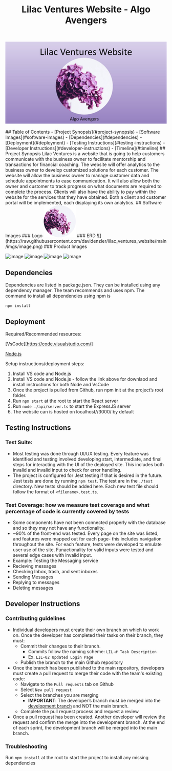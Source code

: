 <h1 align="center"> Lilac Ventures Website - Algo Avengers</h1> <br>
<p align="center">
  <a href="./imgs/ReadMeTop.jpg">
    <img alt="Logo of Lilac Ventures" title="Lilac Venture Website" src="./imgs/ReadMeTop.jpg">
  </a>
</p>
## Table of Contents
- [Project Synopsis](#project-synopsis)
- [Software Images](#software-images)
- [Dependencies](#dependencies)
- [Deployment](#deployment)
- [Testing Instructions](#testing-instructions)
- [Developer Instructions](#developer-instructions)
- [Timeline](#timeline)
## Project Synopsis
  Lilac Ventures is a website that is going to help customers communicate with the business owner to facilitate mentorship and transactions for financial coaching. The website will offer analytics to the business owner to develop customized solutions for each customer. The website will allow the business owner to manage customer data and schedule appointments to ease communication. It will also allow both the owner and customer to track progress on what documents are required to complete the process. Clients will also have the ability to pay within the website for the services that they have obtained. Both a client and customer portal will be implemented, each displaying its own analytics.  
## Software Images
### Logo
<img alt="Logo of Lilac Ventures" title="Lilac Venture Website Logo" src="./imgs/logo.png" width="100" height="100"/>
### ERD
![](https://raw.githubusercontent.com/davidenzler/lilac_ventures_website/main/imgs/image.png)
### Product Images


![image](https://github.com/davidenzler/lilac_ventures_website/assets/73456941/df677072-8779-4589-bf69-7c055a8a0e66)
![image](https://github.com/davidenzler/lilac_ventures_website/assets/73456941/01c94154-cce7-4227-941a-d5a8efa4495b)
![image](https://github.com/davidenzler/lilac_ventures_website/assets/73456941/a9ef670a-fb5e-4fe3-8e03-f6406fd74572)
![image](https://github.com/davidenzler/lilac_ventures_website/assets/73456941/bcbb22a6-109c-48cd-9b4b-08cfb5094b07)


## Dependencies
Dependencies are listed in package.json. They can be installed using any dependency manager. The team recommends and uses npm. The command to install all
dependencies using npm is
```
npm install
```
## Deployment

Required/Recommended resources:

[VsCode][https://code.visualstudio.com/] 

[Node.js](https://nodejs.org/en/download)

Setup instructions/deployment steps:
1. Install VS code and Node.js
1. Install VS code and Node.js - follow the link above for downlaod and install instructions for both Node and VsCode
2. Once the project is pulled from Github, run npm init at the project’s root folder.
3. Run ```npm start``` at the root to start the React server
4. Run ```node ./api/server.ts``` to start the ExpressJS server
5. The website can is hosted on localhost//3000/ by default

## Testing Instructions
### Test Suite: 
* Most testing was done through UI/UX testing. Every feature was identified and testing involved developing start, intermediate, and final steps for interacting with the UI of the deployed site. This includes both invalid and invalid input to check for error handling.
* The project is configured for Jest testing if that is desired in the future. Jest tests are done by running ```npm test```. The test are in the `./test` directory. New tests should be added here. Each new test file should follow the format of `<filename>.test.ts`.
  
### Test Coverage: how we measure test coverage and what percentage of code is currently covered by tests
* Some components have not been connected properly with the database and so they may not have any functionality. 
* ~90% of the front-end was tested. Every page on the site was listed, and features were mapped out for each page- this includes navigation throughout the site. For each feature, tests were developed to emulate user use of the site. Funactionality for valid inputs were tested and several edge cases with invalid input.
* Example: Testing the Messaging service
*   Recieving messages
*   Checking Inbox, trash, and sent inboxes
*   Sending Messages
*   Replying to messages
*   Deleting messages

## Developer Instructions

### Contributing guidelines 
* Individual developers must create their own branch on which to work on. Once the developer has completed their tasks on their branch, they must:
  * Commit their changes to their branch.
    * Commits follow the naming scheme: ``` LIL-# Task Description ```
    * Ex. ``` LIL-02 Updated Login Page ```
  * Publish the branch to the main Github repository
* Once the branch has been published to the main repository, developers must create a pull request to merge their code with the team's existing code:
  * Navigate to the ```Pull requests``` tab on Github
  * Select ```New pull request```
  * Select the branches you are merging
    * <b>IMPORTANT</b>: The developer’s branch must be merged into the <u>development branch</u> and NOT the main branch. 
  * Complete the pull request process and request a review
* Once a pull request has been created. Another developer will review the request and confirm the merge into the development branch. At the end of each sprint, the development branch will be merged into the main branch.  
### Troubleshooting
Run ```npm install``` at the root to start the project to install any missing dependencies
